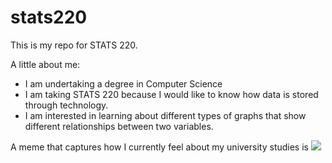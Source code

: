 # stats220

This is my repo for STATS 220. 

A little about me:

- I am undertaking a degree in Computer Science
- I am taking STATS 220 because I would like to know how data is stored through technology.
- I am interested in learning about different types of graphs that show different relationships between two variables.

A meme that captures how I currently feel about my university studies is ![](https://c.tenor.com/8druEACXtX8AAAAd/tenor.gif)
